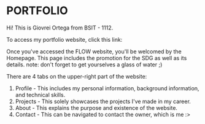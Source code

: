 # PORTFOLIO

Hi! This is Giovrei Ortega from BSIT - 1112.

To access my portfolio website, click this link:

Once you've accessed the FLOW website, you'll be welcomed by the Homepage. This page includes the promotion for the SDG as well as its details. note: don't forget to get yourselves a glass of water ;)

There are 4 tabs on the upper-right part of the website:

1. Profile - This includes my personal information, background information, and technical skills.
2. Projects - This solely showcases the projects I've made in my career.
3. About - This explains the purpose and existence of the website.
4. Contact - This can be navigated to contact the owner, which is me :>
